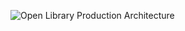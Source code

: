 ![Open Library Production Architecture](https://archive.org/download/openlibrary-documentation/openlibrary-production-architecture.png)